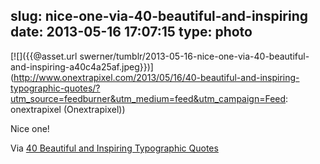 slug: nice-one-via-40-beautiful-and-inspiring
date: 2013-05-16 17:07:15
type: photo
---

[![]({{@asset.url swerner/tumblr/2013-05-16-nice-one-via-40-beautiful-and-inspiring-a40c4a25af.jpeg}})](http://www.onextrapixel.com/2013/05/16/40-beautiful-and-inspiring-typographic-quotes/?utm_source=feedburner&utm_medium=feed&utm_campaign=Feed: onextrapixel (Onextrapixel))

Nice one!

 Via [40 Beautiful and Inspiring Typographic Quotes](http://www.onextrapixel.com/2013/05/16/40-beautiful-and-inspiring-typographic-quotes/)

